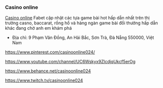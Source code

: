 ### Casino online

[Casino online](https://170.64.253.237/casino-online/) Fabet cập nhật các tựa game bài hot hấp dẫn nhất trên thị trường casno, baccarat, rồng hổ và hàng ngàn game bài đổi thưởng hấp dẫn khác đang chờ anh em khám phá

- Địa chỉ: 9 Phạm Văn Đồng, An Hải Bắc, Sơn Trà, Đà Nẵng 550000, Việt Nam

https://www.pinterest.com/casinoonline024/

https://www.youtube.com/channel/UC6Wskyx9ZlcdjqUkcf5erOg

https://www.behance.net/casinoonline024

https://www.twitch.tv/casinoonline024
